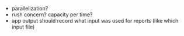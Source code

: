* parallelization?
* rush concern? capacity per time?
* app output should record what input was used for reports (like which input file)
